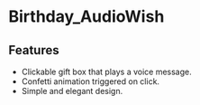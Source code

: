# Birthday_AudioWish
## Features

- Clickable gift box that plays a voice message.
- Confetti animation triggered on click.
- Simple and elegant design.
